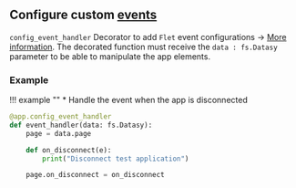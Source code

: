 ## Configure custom [events](https://flet.dev/docs/controls/page#events)
`config_event_handler` Decorator to add `Flet` event configurations -> [More information](https://flet.dev/docs/controls/page#events). The decorated function must receive the `data : fs.Datasy` parameter to be able to manipulate the app elements.

### **Example**
!!! example ""
    * Handle the event when the app is disconnected
  
```python hl_lines="1 6"
@app.config_event_handler
def event_handler(data: fs.Datasy):
    page = data.page

    def on_disconnect(e):
        print("Disconnect test application")

    page.on_disconnect = on_disconnect
```

